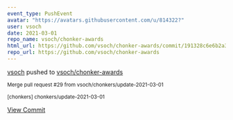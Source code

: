 ```yaml
---
event_type: PushEvent
avatar: "https://avatars.githubusercontent.com/u/814322?"
user: vsoch
date: 2021-03-01
repo_name: vsoch/chonker-awards
html_url: https://github.com/vsoch/chonker-awards/commit/191328c6e6b2a3a3c3adc422602e7fd997d684b7
repo_url: https://github.com/vsoch/chonker-awards
---
```


<a href='https://github.com/vsoch' target='_blank'>vsoch</a> pushed to <a href='https://github.com/vsoch/chonker-awards' target='_blank'>vsoch/chonker-awards</a>

<small>Merge pull request #29 from vsoch/chonkers/update-2021-03-01

[chonkers] chonkers/update-2021-03-01</small>

<a href='https://github.com/vsoch/chonker-awards/commit/191328c6e6b2a3a3c3adc422602e7fd997d684b7' target='_blank'>View Commit</a>